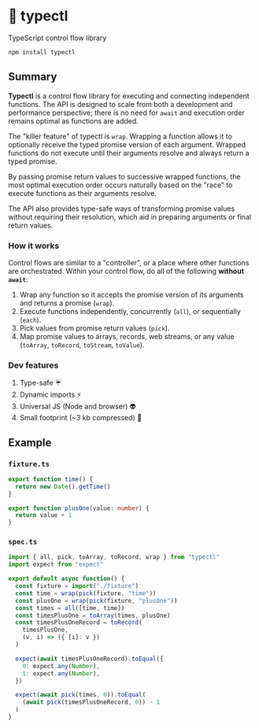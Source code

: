 # 🚰 typectl

TypeScript control flow library

```bash
npm install typectl
```

## Summary

**Typectl** is a control flow library for executing and connecting independent functions. The API is designed to scale from both a development and performance perspective; there is no need for `await` and execution order remains optimal as functions are added.

The "killer feature" of typectl is `wrap`. Wrapping a function allows it to optionally receive the typed promise version of each argument. Wrapped functions do not execute until their arguments resolve and always return a typed promise.

By passing promise return values to successive wrapped functions, the most optimal execution order occurs naturally based on the "race" to execute functions as their arguments resolve.

The API also provides type-safe ways of transforming promise values without requiring their resolution, which aid in preparing arguments or final return values.

### How it works

Control flows are similar to a "controller", or a place where other functions are orchestrated. Within your control flow, do all of the following **without `await`**:

1. Wrap any function so it accepts the promise version of its arguments and returns a promise (`wrap`).
2. Execute functions independently, concurrently (`all`), or sequentially (`each`).
3. Pick values from promise return values (`pick`).
4. Map promise values to arrays, records, web streams, or any value (`toArray`, `toRecord`, `toStream`, `toValue`).

### Dev features

1. Type-safe ☔
2. Dynamic imports ⚡
3. Universal JS (Node and browser) 👽
4. Small footprint (~3 kb compressed) 👣

## Example

### `fixture.ts`

```typescript
export function time() {
  return new Date().getTime()
}

export function plusOne(value: number) {
  return value + 1
}
```

### `spec.ts`

```typescript
import { all, pick, toArray, toRecord, wrap } from "typectl"
import expect from "expect"

export default async function() {
  const fixture = import("./fixture")
  const time = wrap(pick(fixture, "time"))
  const plusOne = wrap(pick(fixture, "plusOne"))
  const times = all([time, time])
  const timesPlusOne = toArray(times, plusOne)
  const timesPlusOneRecord = toRecord(
    timesPlusOne,
    (v, i) => ({ [i]: v })
  )

  expect(await timesPlusOneRecord).toEqual({
    0: expect.any(Number),
    1: expect.any(Number),
  })

  expect(await pick(times, 0)).toEqual(
    (await pick(timesPlusOneRecord, 0)) - 1
  )
}
```